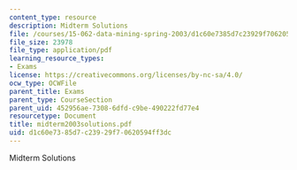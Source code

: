 ```yaml
---
content_type: resource
description: Midterm Solutions
file: /courses/15-062-data-mining-spring-2003/d1c60e7385d7c23929f70620594ff3dc_midterm2003solutions.pdf
file_size: 23978
file_type: application/pdf
learning_resource_types:
- Exams
license: https://creativecommons.org/licenses/by-nc-sa/4.0/
ocw_type: OCWFile
parent_title: Exams
parent_type: CourseSection
parent_uid: 452956ae-7308-6dfd-c9be-490222fd77e4
resourcetype: Document
title: midterm2003solutions.pdf
uid: d1c60e73-85d7-c239-29f7-0620594ff3dc
---
```

Midterm Solutions